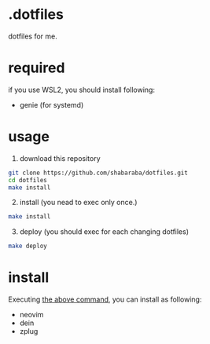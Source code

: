 # .dotfiles
dotfiles for me.

# required
if you use WSL2, you should install following:
- genie (for systemd)

# usage
1. download this repository  
```sh
git clone https://github.com/shabaraba/dotfiles.git
cd dotfiles 
make install
```
2. install (you nead to exec only once.)
```sh
make install
```
3. deploy (you should exec for each changing dotfiles)
```sh
make deploy
```

# install
Executing [the above command](#usage), you can install as following:
- neovim
- dein
- zplug

